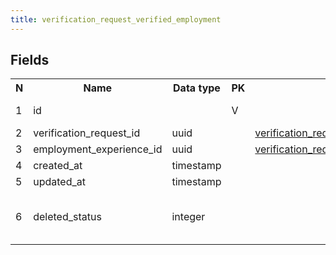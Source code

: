 ```yaml
---
title: verification_request_verified_employment 
---
```


## Fields

<table style="width: 100%">
    <colgroup>
       <col span="1" style="width: 3%;"/>
       <col span="1" style="width: 12%;"/>
       <col span="1" style="width: 10%;"/>
       <col span="1" style="width: 3%;"/>
       <col span="1" style="width: 12%;"/>
       <col span="1" style="width: 60%;"/>
    </colgroup>
  <tr>
    <th>N</th>
    <th>Name</th>
    <th>Data type</th>
    <th>PK</th>
    <th>FK</th>
    <th>Description</th>
  </tr>
<tr><td>1</td><td>id</td><td></td><td>V</td><td></td><td>surrogate key</td></tr>
<tr><td>2</td><td>verification_request_id</td><td>uuid</td><td></td><td><a href="verification_requests.md">verification_requests</a></td><td></td></tr>
<tr><td>3</td><td>employment_experience_id</td><td>uuid</td><td></td><td><a href="verification_request_employment.md">verification_request_employment</a></td><td></td></tr>
<tr><td>4</td><td>created_at</td><td>timestamp</td><td></td><td></td><td></td></tr>
<tr><td>5</td><td>updated_at</td><td>timestamp</td><td></td><td></td><td></td></tr>
<tr><td>6</td><td>deleted_status</td><td>integer</td><td></td><td></td><td>0 - active record, 1 - deleted record.</td></tr>

</table>